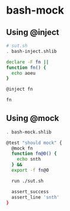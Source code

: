 # bash-mock

## Using @inject

```bash
# sut.sh
. bash-inject.shlib

declare -F fn ||
function fn() {
  echo aoeu
}

@inject fn

fn
```

## Using @mock

```bash
. bash-mock.shlib

@test "should mock" {
  @mock fn
  function fn@0() {
    echo snth
  } &&
  export -f fn@0

  run ./sut.sh

  assert_success
  assert_line 'snth'
}
```
